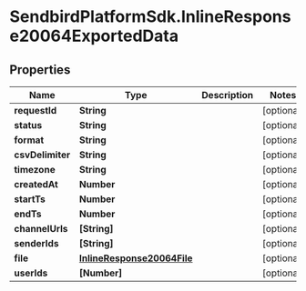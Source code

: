 # SendbirdPlatformSdk.InlineResponse20064ExportedData

## Properties

Name | Type | Description | Notes
------------ | ------------- | ------------- | -------------
**requestId** | **String** |  | [optional] 
**status** | **String** |  | [optional] 
**format** | **String** |  | [optional] 
**csvDelimiter** | **String** |  | [optional] 
**timezone** | **String** |  | [optional] 
**createdAt** | **Number** |  | [optional] 
**startTs** | **Number** |  | [optional] 
**endTs** | **Number** |  | [optional] 
**channelUrls** | **[String]** |  | [optional] 
**senderIds** | **[String]** |  | [optional] 
**file** | [**InlineResponse20064File**](InlineResponse20064File.md) |  | [optional] 
**userIds** | **[Number]** |  | [optional] 


